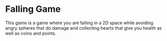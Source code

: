 # Falling Game

This game is a game where you are falling in a 2D space while avoiding angry spheres that do damage and collecting hearts that give you health as well as coins and points.
